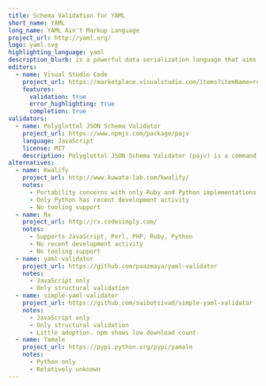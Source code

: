 ```yaml
---
title: Schema Validation for YAML
short_name: YAML
long_name: YAML Ain't Markup Language
project_url: http://yaml.org/
logo: yaml.svg
highlighting_language: yaml
description_blurb: is a powerful data serialization language that aims to be human friendly.  Most JSON is syntactically valid YAML, but idiomatic YAML follows very different conventions.  While YAML has advanced features that cannot be directly mapped to JSON, most YAML files use features that can be validated by JSON Schema.  JSON Schema is the most portable and broadly supported choice for YAML validation.
editors:
  - name: Visual Studio Code
    project_url: https://marketplace.visualstudio.com/items?itemName=redhat.vscode-yaml
    features:
      validation: true
      error_highlighting: true
      completion: true
validators:
  - name: Polyglottal JSON Schema Validator
    project_url: https://www.npmjs.com/package/pajv
    language: JavaScript
    license: MIT
    description: Polyglottal JSON Schema Validator (pajv) is a command line utility that can be used to validate data in numerous formats against a JSON Schema.
alternatives:
  - name: Kwalify
    project_url: http://www.kuwata-lab.com/kwalify/
    notes:
      - Portability concerns with only Ruby and Python implementations
      - Only Python has recent development activity
      - No tooling support
  - name: Rx
    project_url: http://rx.codesimply.com/
    notes:
      - Supports JavaScript, Perl, PHP, Ruby, Python
      - No recent development activity
      - No tooling support
  - name: yaml-validator
    project_url: https://github.com/paazmaya/yaml-validator
    notes:
      - JavaScript only
      - Only structural validation
  - name: simple-yaml-validator
    project_url: https://github.com/saibotsivad/simple-yaml-validator
    notes:
      - JavaScript only
      - Only structural validation
      - Little adoption. npm shows low download count.
  - name: Yamale
    project_url: https://pypi.python.org/pypi/yamale
    notes:
      - Python only
      - Relatively unknown
---
```

